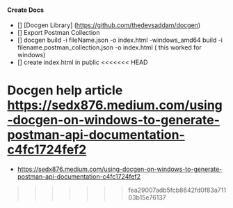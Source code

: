 #### Create Docs

- [] [Docgen Library] (https://github.com/thedevsaddam/docgen)
- [] Export Postman Collection
- [] docgen build -i fileName.json -o index.html
  -windows_amd64 build -i filename.postman_collection.json -o index.html ( this worked for windows)
- [] create index.html in public
<<<<<<< HEAD

Docgen help article
https://sedx876.medium.com/using-docgen-on-windows-to-generate-postman-api-documentation-c4fc1724fef2
=======
- https://sedx876.medium.com/using-docgen-on-windows-to-generate-postman-api-documentation-c4fc1724fef2
>>>>>>> fea29007adb5fcb8642fd0f83a71103b15e76137
